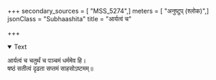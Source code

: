 +++
secondary_sources = [ "MSS_5274",]
meters = [ "अनुष्टुप् (श्लोक)",]
jsonClass = "Subhaashita"
title = "आर्यत्वं च"

+++

<details open><summary>Text</summary>

आर्यत्वं च चतुर्थं च पञ्चमं धर्ममेव हि।  
षष्ठं सतीत्वं दृढता सप्तमं साहसोऽष्टमम्॥
</details>

